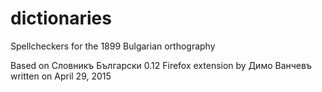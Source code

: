 # dictionaries
Spellcheckers for the 1899 Bulgarian orthography

Based on Словникъ Български 0.12 Firefox extension by Димо Ванчевъ written on April 29, 2015
